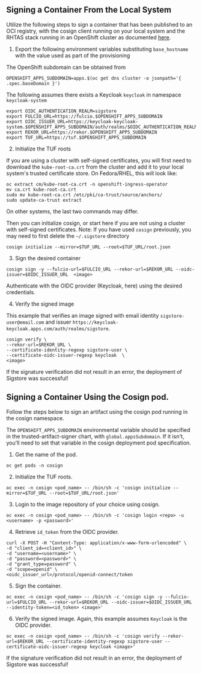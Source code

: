 ## Signing a Container From the Local System

Utilize the following steps to sign a container that has been published to an OCI registry, with the cosign client running on your local system and the RHTAS stack running in an OpenShift cluster as documented [here](quick-start-with-keycloak.md).

1. Export the following environment variables substituting `base_hostname` with the value used as part of the provisioning

The OpenShift subdomain can be obtained from

```shell
OPENSHIFT_APPS_SUBDOMAIN=apps.$(oc get dns cluster -o jsonpath='{ .spec.baseDomain }')
```

The following assumes there exists a Keycloak `keycloak` in namespace `keycloak-system`

```shell
export OIDC_AUTHENTICATION_REALM=sigstore
export FULCIO_URL=https://fulcio.$OPENSHIFT_APPS_SUBDOMAIN
export OIDC_ISSUER_URL=https://keycloak-keycloak-system.$OPENSHIFT_APPS_SUBDOMAIN/auth/realms/$OIDC_AUTHENTICATION_REALM
export REKOR_URL=https://rekor.$OPENSHIFT_APPS_SUBDOMAIN
export TUF_URL=https://tuf.$OPENSHIFT_APPS_SUBDOMAIN
```

2. Initialize the TUF roots

If you are using a cluster with self-signed certificates, you will first need to download the `kube-root-ca.crt` from the cluster and add it to your
local system's trusted certificate store. On Fedora/RHEL, this will look like:

```shell
oc extract cm/kube-root-ca.crt -n openshift-ingress-operator
mv ca.crt kube-root-ca.crt
sudo mv kube-root-ca.crt /etc/pki/ca-trust/source/anchors/
sudo update-ca-trust extract
```
On other systems, the last two commands may differ.

Then you can initialize cosign, or start here if you are not using a cluster with self-signed certificates.
Note: If you have used `cosign` previously, you may need to first delete the `~/.sigstore` directory

```shell
cosign initialize --mirror=$TUF_URL --root=$TUF_URL/root.json
```

3. Sign the desired container

```shell
cosign sign -y --fulcio-url=$FULCIO_URL --rekor-url=$REKOR_URL --oidc-issuer=$OIDC_ISSUER_URL  <image>
```

Authenticate with the OIDC provider (Keycloak, here)  using the desired credentials.

4. Verify the signed image

This example that verifies an image signed with email identity `sigstore-user@email.com` and issuer `https://keycloak-keycloak.apps.com/auth/realms/sigstore`.

```shell
cosign verify \
--rekor-url=$REKOR_URL \
--certificate-identity-regexp sigstore-user \
--certificate-oidc-issuer-regexp keycloak  \
<image>
```

If the signature verification did not result in an error, the deployment of Sigstore was successful!

## Signing a Container Using the Cosign pod.

Follow the steps below to sign an artifact using the cosign pod running in the cosign namespace.

The `OPENSHIFT_APPS_SUBDOMAIN` environmental variable should be specified in the trusted-artifact-signer chart,
with `global.appsSubdomain`. If it isn't, you'll need to set that variable in the cosign
deployment pod specification.

1. Get the name of the pod.

``` 
oc get pods -n cosign 
```

2. Initialize the TUF roots.

```shell
oc exec -n cosign <pod_name> -- /bin/sh -c 'cosign initialize --mirror=$TUF_URL --root=$TUF_URL/root.json'
```

3. Login to the image repository of your choice using cosign.
```
oc exec -n cosign <pod_name> -- /bin/sh -c 'cosign login <repo> -u <username> -p <password>'
```

4. Retrieve `id_token` from the OIDC provider.
```
curl -X POST -H "Content-Type: application/x-www-form-urlencoded" \
-d "client_id=<client_id>" \
-d "username=<username>" \
-d "password=<password>" \
-d "grant_type=password" \
-d "scope=openid" \
<oidc_issuer_url>/protocol/openid-connect/token
```

5. Sign the container.
```
oc exec -n cosign <pod_name> -- /bin/sh -c 'cosign sign -y --fulcio-url=$FULCIO_URL --rekor-url=$REKOR_URL --oidc-issuer=$OIDC_ISSUER_URL --identity-token=<id_token> <image>'
```

6. Verify the signed image. Again, this example assumes `Keycloak` is the OIDC provider.

```shell
oc exec -n cosign <pod_name> -- /bin/sh -c 'cosign verify --rekor-url=$REKOR_URL --certificate-identity-regexp sigstore-user --certificate-oidc-issuer-regexp keycloak <image>'
```

If the signature verification did not result in an error, the deployment of Sigstore was successful!
